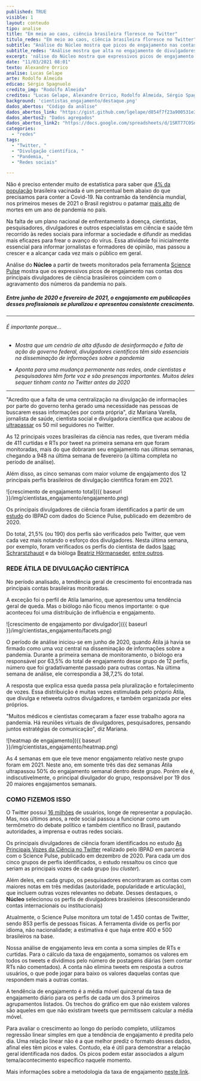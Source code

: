 ```yaml
---
published: TRUE
visible: 1
layout: conteudo
tipo: analise
title: "Em meio ao caos, ciência brasileira floresce no Twitter"
titulo_redes: "Em meio ao caos, ciência brasileira floresce no Twitter"
subtitle: "Análise do Núcleo mostra que picos de engajamento nas contas dos principais divulgadores de ciência no Brasil coincidem com o agravamento da pandemia."
subtitle_redes: "Análise mostra que alta no engajamento de divulgadores de ciência coincidem com o agravamento da pandemia."
excerpt: 'nálise do Núcleo mostra que expressivos picos de engajamento nas contas dos principais divulgadores de ciência brasileiros coincidem com o agravamento dos números da pandemia no país.'
date: "11/03/2021 08:01"
texto: Alexandre Orrico
analise: Lucas Gelape
arte: Rodolfo Almeida
edicao: Sérgio Spagnuolo
credito_img: "Rodolfo Almeida"
creditos: "Lucas Gelape, Alexandre Orrico, Rodolfo Almeida, Sérgio Spagnuolo"
background: 'cientistas_engajamento/destaque.png'
dados_abertos: "Código da análise"
dados_abertos_link: "https://gist.github.com/lgelape/d854f7f23a900531e3fd4977d574e492"
dados_abertos2: "Dados agregados"
dados_abertos_link2: "https://docs.google.com/spreadsheets/d/1SRT77C0SnPEZucaeMSWQKngE9F7Vwb4irGwDgB7CxtM/edit#gid=2075229921"
categories:
  - "redes"
tags:
  - "Twitter, "
  - "Divulgação científica, "
  - "Pandemia, "
  - "Redes sociais"

---
```


Não é preciso entender muito de estatística para saber que [4% da população](https://especiais.g1.globo.com/bemestar/vacina/2021/mapa-brasil-vacina-covid/) brasileira vacinada é um percentual bem abaixo do que precisamos para conter a Covid-19. Na contramão da tendência mundial, nos primeiros meses de 2021 o Brasil registrou o patamar [mais alto](https://g1.globo.com/bemestar/coronavirus/noticia/2021/03/10/brasil-registra-2349-mortes-em-24-horas-novo-recorde-desde-inicio-da-pandemia-media-movel-tambem-aumenta.ghtml) de mortes em um ano de pandemia no país.

Na falta de um plano nacional de enfrentamento à doença, cientistas, pesquisadores, divulgadores e outros especialistas em ciência e saúde têm recorrido às redes sociais para informar a sociedade e difundir as medidas mais eficazes para frear o avanço do vírus. Essa atividade foi inicialmente essencial para informar jornalistas e formadores de opinião, mas passou a crescer e a alcançar cada vez mais o público em geral.

Análise do **Núcleo** a partir de tweets monitorados pela ferramenta [Science Pulse](https://sciencepulse.org) mostra que os expressivos picos de engajamento nas contas dos principais divulgadores de ciência brasileiros coincidem com o agravamento dos números da pandemia no país.

##### Entre junho de 2020 e fevereiro de 2021, o engajamento em publicações desses profissionais se pluralizou e apresentou consistente crescimento.

---

###### É importante porque...

- *Mostra que um cenário de alta difusão de desinformação e falta de ação do governo federal,  divulgadores científicos têm sido essenciais na disseminação de informações sobre a pandemia*

- *Aponta para uma mudança permanente nas redes, onde cientistas e pesquisadores têm forte voz e são presenças importantes. Muitos deles sequer tinham conta no Twitter antes da 2020*   


---


"Acredito que a falta de uma centralização na divulgação de informações por parte do governo tenha gerado uma necessidade nas pessoas de buscarem essas informações por conta própria", diz Mariana Varella, jornalista de saúde, cientista social e divulgadora científica que  acabou de [ultrapassar](https://twitter.com/marivarella/status/1369369309907202069) os 50 mil seguidores no Twitter.

As 12 principais vozes brasileiras da ciência nas redes, que tiveram média de 411 curtidas e RTs por tweet na primeira semana em que foram monitoradas, mais do que dobraram seu engajamento nas últimas semanas, chegando a 948 na última semana de fevereiro (a última completa no período de análise).

Além disso, as cinco semanas com maior volume de engajamento dos 12 principais perfis brasileiros de divulgação científica foram em 2021.

![crescimento de engajamento total]({{ baseurl }}/img/cientistas_engajamento/engajamento.png)

Os principais divulgadores de ciência foram identificados a partir de um [estudo](https://www.ibpad.com.br/blog/ibpad-e-science-pulse-identificam-as-principais-vozes-da-ciencia-no-twitter/) do IBPAD com dados do Science Pulse, publicado em dezembro de 2020.

Do total, 21,5% (ou 190) dos perfis são verificados pelo Twitter, que vem cada vez mais notando o esforço dos divulgadores. Nesta última semana, por exemplo, foram verificados os perfis do cientista de dados [Isaac Schrarstzhaupt](https://twitter.com/schrarstzhaupt/status/1369131682717122560) e da bióloga [Beatriz Hörmanseder](https://twitter.com/boringsuchus/status/1369123211334590467), [entre outros](https://twitter.com/helena_ansani/status/1369267309102194689).

### REDE ÁTILA DE DIVULGAÇÃO CIENTÍFICA

No período analisado, a tendência geral de crescimento foi encontrada nas principais contas brasileiras monitoradas.

A exceção foi o perfil de Atila Iamarino, que apresentou uma tendência geral de queda. Mas o biólogo não ficou menos importante: o que aconteceu foi uma  distribuição de influência e engajamento.

![crescimento de engajamento por divulgador]({{ baseurl }}/img/cientistas_engajamento/facets.png)

O período de análise iniciou-se em junho de 2020, quando Átila já havia se firmado como uma voz central na disseminação de informações sobre a pandemia. Durante a primeira semana de monitoramento, o biólogo era responsável por 63,5% do total de engajamento desse grupo de 12 perfis, número que foi gradativamente passado para outras contas. Na última semana de análise, ele correspondia a 38,7,2% do total.

A resposta que explica essa queda passa pela pluralização e fortalecimento de vozes. Essa distribuição é muitas vezes estimulada pelo próprio Átila, que divulga e retweeta outros divulgadores, e também organizada por eles próprios.

"Muitos médicos e cientistas começaram a fazer esse trabalho agora na pandemia. Há reuniões virtuais de divulgadores, pesquisadores, pensando juntos estratégias de comunicação", diz Mariana.  

![heatmap de engajamento]({{ baseurl }}/img/cientistas_engajamento/heatmap.png)

As 4 semanas em que ele teve menor engajamento relativo neste grupo foram em 2021. Neste ano, em somente três das dez semanas Átila ultrapassou 50% do engajamento semanal dentro deste grupo. Porém ele é, indiscutivelmente, o principal divulgador do grupo, responsável por 19 dos 20 maiores engajamentos semanais.

### COMO FIZEMOS ISSO

O Twitter possui [16 milhões](https://www.statista.com/statistics/242606/number-of-active-twitter-users-in-selected-countries/) de usuários, longe de representar a população. Mas, nos últimos anos, a rede social passou a funcionar como um termômetro do debate político e também científico no Brasil, pautando autoridades, a imprensa e outras redes sociais.

Os principais divulgadores de ciência foram identificados no estudo [As Principais Vozes da Ciência no Twitter](https://www.ibpad.com.br/blog/ibpad-e-science-pulse-identificam-as-principais-vozes-da-ciencia-no-twitter/) realizado pelo IBPAD em parceria com o Science Pulse, publicado em dezembro de 2020. Para cada um dos cinco grupos de perfis identificados, o estudo ressaltou os cinco que seriam as principais vozes de cada grupo (ou _cluster_).

Além deles, em cada grupo, os pesquisadores encontraram as contas com maiores notas em três medidas (autoridade, popularidade e articulação), que incluem outras vozes relevantes no debate. Desses destaques, o **Núcleo** selecionou os perfis de divulgadores brasileiros (desconsiderando contas internacionais ou institucionais)

Atualmente, o Science Pulse monitora um total de 1.450 contas de Twitter, sendo 853 perfis de pessoas físicas. A ferramenta divide os perfis por idioma, não nacionalidade; a estimativa é que haja entre 400 e 500 brasileiros na base.

Nossa análise de engajamento leva em conta a soma simples de RTs e curtidas. Para o cálculo da taxa de engajamento, somamos os valores em todos os tweets e dividimos pelo número de postagens diárias (sem contar RTs não comentados). A conta não elimina tweets em resposta a outros usuários, o que pode jogar para baixo os valores daquelas contas que respondem mais a outras contas.

A tendência de engajamento é a média móvel quinzenal da taxa de engajamento diário para os perfis de cada um dos 3 primeiros agrupamentos listados. Os trechos do gráfico em que não existem valores são aqueles em que não existiram tweets que permitissem calcular a média móvel.

Para avaliar o crescimento ao longo do período completo, utilizamos regressão linear simples em que a tendência de engajamento é predita pelo dia. Uma relação linear não é a que melhor prediz o formato desses dados, afinal eles têm picos e vales. Contudo, ela é útil para demonstrar a relação geral identificada nos dados. Os picos podem estar associados a algum tema/acontecimento específico naquele momento.

Mais informações sobre a metodologia da taxa de engajamento [neste link](https://nucleo.jor.br/monitor).
